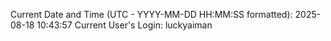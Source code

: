 Current Date and Time (UTC - YYYY-MM-DD HH:MM:SS formatted): 2025-08-18 10:43:57
Current User's Login: luckyaiman
